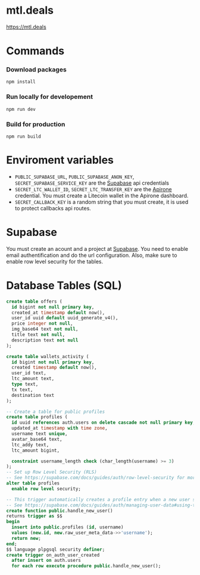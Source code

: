 # mtl.deals

https://mtl.deals 

# Commands
### Download packages
```
npm install
```
### Run locally for developement
```
npm run dev
```
### Build for production
```
npm run build
```

# Enviroment variables
- `PUBLIC_SUPABASE_URL`, `PUBLIC_SUPABASE_ANON_KEY`, `SECRET_SUPABASE_SERVICE_KEY` are the [Supabase](https://supabase.com/) api credentials 
- `SECRET_LTC_WALLET_ID`, `SECRET_LTC_TRANSFER_KEY` are the [Apirone](https://apirone.com/) credential. You must create a Litecoin wallet in the Apirone dashboard.
- `SECRET_CALLBACK_KEY` is a random string that you must create, it is used to protect callbacks api routes.

# Supabase
You must create an acount and a project at [Supabase](https://supabase.com/). You need to enable email authentification and do the url configuration. Also, make sure to enable row level security for the tables. 

# Database Tables (SQL)
```sql
create table offers (
  id bigint not null primary key,
  created_at timestamp default now(),
  user_id uuid default uuid_generate_v4(),
  price integer not null,
  img_base64 text not null,
  title text not null,
  description text not null
);
```

```sql
create table wallets_activity (
  id bigint not null primary key,
  created timestamp default now(),
  user_id text,
  ltc_amount text,
  type text,
  tx text,
  destination text
);
```

```sql
-- Create a table for public profiles
create table profiles (
  id uuid references auth.users on delete cascade not null primary key,
  updated_at timestamp with time zone,
  username text unique,
  avatar_base64 text,
  ltc_addy text,
  ltc_amount bigint,

  constraint username_length check (char_length(username) >= 3)
);
-- Set up Row Level Security (RLS)
-- See https://supabase.com/docs/guides/auth/row-level-security for more details.
alter table profiles
  enable row level security;

-- This trigger automatically creates a profile entry when a new user signs up via Supabase Auth.
-- See https://supabase.com/docs/guides/auth/managing-user-data#using-triggers for more details.
create function public.handle_new_user()
returns trigger as $$
begin
  insert into public.profiles (id, username)
  values (new.id, new.raw_user_meta_data->>'username');
  return new;
end;
$$ language plpgsql security definer;
create trigger on_auth_user_created
  after insert on auth.users
  for each row execute procedure public.handle_new_user();
```
